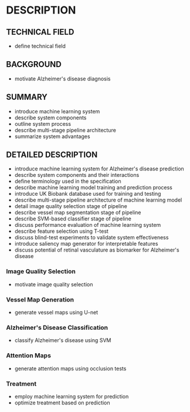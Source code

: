 # DESCRIPTION

## TECHNICAL FIELD

- define technical field

## BACKGROUND

- motivate Alzheimer's disease diagnosis

## SUMMARY

- introduce machine learning system
- describe system components
- outline system process
- describe multi-stage pipeline architecture
- summarize system advantages

## DETAILED DESCRIPTION

- introduce machine learning system for Alzheimer's disease prediction
- describe system components and their interactions
- define terminology used in the specification
- describe machine learning model training and prediction process
- introduce UK Biobank database used for training and testing
- describe multi-stage pipeline architecture of machine learning model
- detail image quality selection stage of pipeline
- describe vessel map segmentation stage of pipeline
- describe SVM-based classifier stage of pipeline
- discuss performance evaluation of machine learning system
- describe feature selection using T-test
- discuss blind-test experiments to validate system effectiveness
- introduce saliency map generator for interpretable features
- discuss potential of retinal vasculature as biomarker for Alzheimer's disease

### Image Quality Selection

- motivate image quality selection

### Vessel Map Generation

- generate vessel maps using U-net

### Alzheimer's Disease Classification

- classify Alzheimer's disease using SVM

### Attention Maps

- generate attention maps using occlusion tests

### Treatment

- employ machine learning system for prediction
- optimize treatment based on prediction


